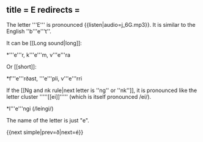 title = E
redirects =
---

The letter '''E''' is pronounced {{listen|audio=j_6G.mp3}}. It is similar to the English ''b'''e'''t''.

It can be [[Long sound|long]]:<!--<ref>When ''e'' is long, it's pronounced approximately like a long gliding sound from ''i'' to ''e.''</ref>-->

*'''e'''r, k'''e'''m, v'''e'''ra

Or [[short]]:

*f'''e'''rðast, '''e'''pli, v'''e'''rri

If the [[Ng and nk rule|next letter is ''ng'' or ''nk'']], it is pronounced like the letter cluster '''''[[ei]]''''' (which is itself pronounced /eí/).

*l'''e'''ngi (/leíngi/)
<!--
If the next letter is a ''[[g]]'' that happens to be pronounced as a /j/,  it is pronounced like the letter cluster '''''[[ei]]''''' (which is itself pronounced /eí/).

* hádegi (/hádeíji/)
* segja (/seíja/)
-->

The name of the letter is just "e".

{{next simple|prev=ð|next=é}}